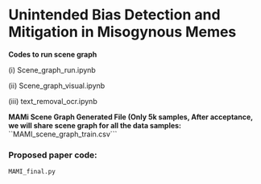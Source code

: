 # Unintended Bias Detection and Mitigation in Misogynous Memes

**Codes to run scene graph** 

(i) Scene_graph_run.ipynb

(ii) Scene_graph_visual.ipynb

(iii) text_removal_ocr.ipynb

**MAMi Scene Graph Generated File (Only 5k samples, After acceptance, we will share scene graph for all the data samples:** ``MAMI_scene_graph_train.csv``` 

### Proposed paper code:

```MAMI_final.py```
